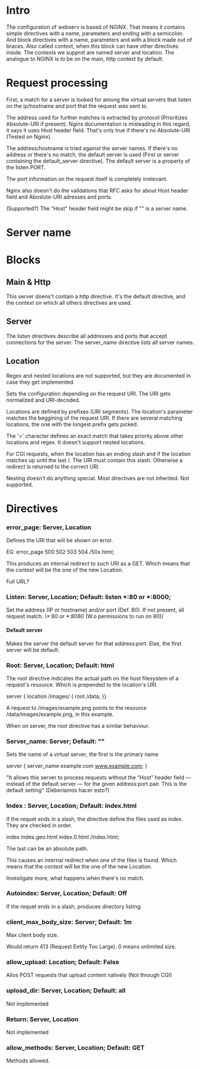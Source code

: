 # Intro
The configuration of webserv is based of NGINX. That means it contains simple directives with a name, parameters and ending with a semicolon. And block
directives with a name, parameters and with a block made out of braces. Also called context, when this block can have other directives inside. The
contexts we supprot are named server and location. The analogue to NGINX is to be on the main, http context by default.

# Request processing

First, a match for a server is looked for among the virtual servers that listen on the ip/hostname and port that the request was sent to.

The address used for further matches is extracted by protocol (Prioritizes Absolute-URI if present). Nginx documentation is misleading
in this regard, it says it uses Host header field. That's only true if there's no Absolute-URI (Tested on Nginx).

The address/hostname is tried against the server names. If there's no address or there's no match, the default server is used 
(First or server containing the default_server directive). The default server is a property of the listen PORT.

The port information on the request itself is completely irrelevant.

Nginx also doesn't do the validations that RFC asks for about Host header field and Aboslute-URI adresses and ports.

(Supported?) The "Host" header field might be skip if "" is a server name. 
   
# Server name


# Blocks

## Main & Http

This server doens't contain a http directive. It's the default directive, and the context on which all others directives are used.

## Server

The listen directives describe all addresses and ports that accept connections for the server. The server_name directive lists all server names.

## Location

Regex and nested locations are not supported, but they are documented in case they get implemented.

Sets the configuration depending on the request URI. The URI gets normalized and URI-decoded.

Locations are defined by prefixes (URI segments). The location's parameter matches the beggining of the request URI. If there are several matching locations, the one with the longest prefix gets picked.

The '=' character defines an exact match that takes priority above other locations and regex. It doesn't support nested locations.

For CGI requests, when the location has an ending slash and if the location matches up until the last /. The URI must contain this slash. Otherwise a redirect is returned to the correct URI.

Nesting doesn't do anything special. Most directives are not inherited. Not supported.

# Directives

### error_page: Server, Location

Defines the URI that will be shown on error.

EG: error_page 500 502 503 504 /50x.html;

This produces an internal redirect to such URI as a GET. Which means that the context will be the one of the new Location.

Full URL? 

### Listen: Server, Location; Default: listen *:80 or *:8000;

Set the address (IP or hostname) and/or port (Def. 80). If not present, all request match. (*:80 or *:8080 (W.o permissions to run on 80))

#### Default server

Makes the server the default server for that address:port. Else, the first server will be default.

### Root: Server, Location; Default: html

The root directive indicates the actual path on the host filesystem of a request's resource. Which is prepended to the location's URI. 

server {
location /images/ {
    root /data;
}}

A request to /images/example.png points to the resource /data/images/example.png, in this example.

When on server, the root directive has a similar behaviour.

### Server_name: Server; Default: ""

Sets the name of a virtual server, the first is the primary name

server {
    server_name example.com www.example.com;
}

"It allows this server to process requests without the “Host” header field — instead of the default server — for the given address:port pair. This is the default setting" (Deberíamos hacer esto?)

### Index : Server, Location; Default: index.html

If the requet ends in a slash, the directive define the files used as index. They are checked in order.

index index.geo.html index.0.html /index.html;

The last can be an absolute path.

This causes an internal redirect when one of the files is found. Which means that the context will be the one of the new Location.

Investigate more, what happens when there's no match.

### Autoindex: Server, Location; Default: Off

If the requet ends in a slash, produces directory listing.

### client_max_body_size: Server; Default: 1m

Max client body size.

Would return 413 (Request Entity Too Large). 0 means unlimited size.

### allow_upload: Location; Default: False

Allos POST requests that upload content natively (Not through CGI)

### upload_dir: Server, Location; Default: all

Not implemented

### Return: Server, Location

Not implemented

### allow_methods: Server, Location; Default: GET

Methods allowed.



